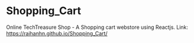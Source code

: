 # Shopping_Cart
Online TechTreasure Shop - A Shopping cart webstore using Reactjs. Link:  https://raihanhn.github.io/Shopping_Cart/
